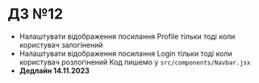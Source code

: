 # ДЗ №12

- Налаштувати відображення посилання Profile тільки тоді коли користувач залогінений
- Налаштувати відображення посилання Login тільки тоді коли користувач розлогінений
  Код пишемо у `src/components/Navbar.jsx`
- **Дедлайн 14.11.2023**
